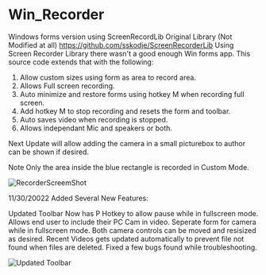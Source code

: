 # Win_Recorder
Windows forms version using ScreenRecordLib
Original Library (Not Modified at all)
https://github.com/sskodje/ScreenRecorderLib
Using Screen Recorder Library there wasn't a good enough Win forms app.
This source code extends that with the following:
1) Allow custom sizes using form as area to record area.
2) Allows Full screen recording.
3) Auto minimize and restore forms using hotkey M when recording full screen.
4) Add hotkey M to stop recording and resets the form and toolbar.
5) Auto saves video when recording is stopped.
6) Allows independant Mic and speakers or both.

Next Update will allow adding the camera in a small picturebox to author can be shown if desired.

Note Only the area inside the blue rectangle is recorded in Custom Mode.

![RecorderScreemShot](https://user-images.githubusercontent.com/26853477/204344070-681e3262-38df-41d9-aaf9-d418058f2413.png)

11/30/20022 Added Several New Features:

Updated Toolbar
Now has P Hotkey to allow pause while in fullscreen mode.
Allows end user to include their PC Cam in video.
Seperate form for camera while in fullscreen mode.
Both camera controls can be moved and resisized as desired.
Recent Videos gets updated automatically to prevent file not found when files are deleted.
Fixed a few bugs found while troubleshooting.

![Updated Toolbar](https://user-images.githubusercontent.com/26853477/204947722-241ede27-0e9c-4ac7-bcc9-c8b9f95f4fed.png)



